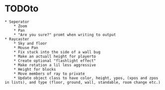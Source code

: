 # TODOto
    * Seperator
        * Zoom
        * Pan
        * "Are you sure?" promt when writing to output
    * Raycaster
        * Sky and floor
        * Mouse Pan
        * Fix stuck into the side of a wall bug
        * Make an actuall height for playerto
        * Create optional "flashlight effect"
        * Make rotation a lil less aggressive
        * Height for blocks
        * Move members of ray to private
        * Update object class to have color, height, ypos, (xpos and zpos in lists), and type (floor, ground, wall, standable, room change etc.)
